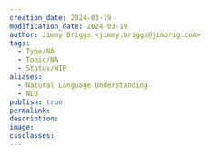```yaml
---
creation_date: 2024-03-19
modification_date: 2024-03-19
author: Jimmy Briggs <jimmy.briggs@jimbrig.com>
tags:
  - Type/NA
  - Topic/NA
  - Status/WIP
aliases:
  - Natural Language Understanding
  - NLU
publish: true
permalink:
description:
image:
cssclasses:
---
```

